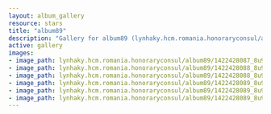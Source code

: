 ```yaml
---
layout: album_gallery
resource: stars
title: "album89"
description: "Gallery for album89 (lynhaky.hcm.romania.honoraryconsul/album89)"
active: gallery
images:
- image_path: lynhaky.hcm.romania.honoraryconsul/album89/1422428087_8u9a1642.jpg
- image_path: lynhaky.hcm.romania.honoraryconsul/album89/1422428088_8u9a1650.jpg
- image_path: lynhaky.hcm.romania.honoraryconsul/album89/1422428088_8u9a1660.jpg
- image_path: lynhaky.hcm.romania.honoraryconsul/album89/1422428089_8u9a1672.jpg
- image_path: lynhaky.hcm.romania.honoraryconsul/album89/1422428089_8u9a1676.jpg
- image_path: lynhaky.hcm.romania.honoraryconsul/album89/1422428089_8u9a1679.jpg
---
```

